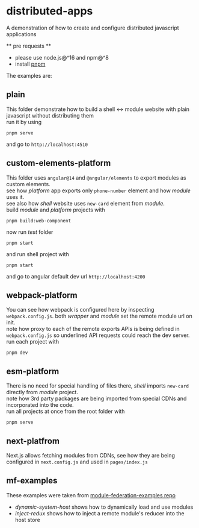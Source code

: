 # distributed-apps
A demonstration of how to create and configure distributed javascript applications  

** pre requests **
- please use node.js@^16 and npm@^8
- install [pnpm](https://pnpm.io/installation)


The examples are:

## plain
This folder demonstrate how to build a shell <-> module website with plain javascript without distributing them  
run it by using
```
pnpm serve
```

and go to `http://localhost:4510`


## custom-elements-platform
This folder uses `angular@14` and `@angular/elements` to export modules as custom elements.  
see how *platform* app exports only `phone-number` element and how *module* uses it.  
see also how *shell* website uses `new-card` element from *module*.  
build *module* and *platform* projects with
```
pnpm build:web-component
```
now run *test* folder
```
pnpm start
```
and run shell project with
```
pnpm start
```
and go to angular default dev url `http://localhost:4200`


## webpack-platform
You can see how webpack is configured here by inspecting `webpack.config.js`. both *wrapper* and *module* set the remote module url on init.  
note how proxy to each of the remote exports APIs is being defined in `webpack.config.js` so underlined API requests could reach the dev server.  
run each project with
```
pnpm dev
```

## esm-platform
There is no need for special handling of files there, *shell* imports `new-card` directly from *module* project.  
note how 3rd party packages are being imported from special CDNs and incorporated into the code.   
run all projects at once from the root folder with
```
pnpm serve
```

## next-platfrom
Next.js allows fetching modules from CDNs, see how they are being configured in `next.config.js` and used in `pages/index.js`

## mf-examples
These examples were taken from [module-federation-examples repo](https://github.com/module-federation/module-federation-examples)  
- *dynamic-system-host* shows how to dynamically load and use modules
- *inject-redux* shows how to inject a remote module's reducer into the host store
